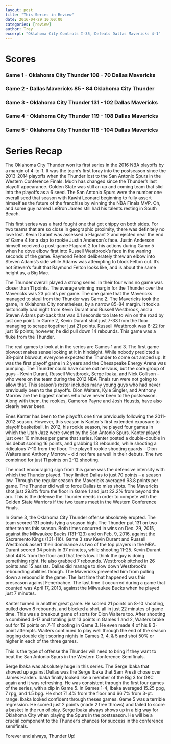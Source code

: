 ```yaml
---
layout: post
title: "This Series in Review"
date: 2016-04-29 10:00:00 
categories: [review]
author: Trey
excerpt: "Oklahoma City Controls I-35, Defeats Dallas Mavericks 4-1"
---
```


# Scores

### Game 1 - Oklahoma City Thunder 108 - 70 Dallas Mavericks

### Game 2 - Dallas Mavericks 85 - 84 Oklahoma City Thunder

### Game 3 - Oklahoma City Thunder 131 - 102 Dallas Mavericks

### Game 4 - Oklahoma City Thunder 119 - 108 Dallas Mavericks

### Game 5 - Oklahoma City Thunder 118 - 104 Dallas Mavericks

# Series Recap

The Oklahoma City Thunder won its first series in the 2016 NBA playoffs by a margin of 4-to-1. It was the team’s first foray into the postseason since the 2013-2014 playoffs when the Thunder lost to the San Antonio Spurs in the Western Conference Finals. Much has changed since the Thunder’s last playoff appearance. Golden State was still an up and coming team that slid into the playoffs as a 6 seed. The San Antonio Spurs were the number one overall seed that season with Kawhi Leonard beginning to fully assert himself as the future of the franchise by winning the NBA Finals MVP. Oh, and some guy named LeBron James still had his talents resting in South Beach. 
	
This first series was a hard fought one that got chippy on both sides. For two teams that are so close in geographic proximity, there was definitely no love lost. Kevin Durant was assessed a Flagrant 2 and ejected near the end of Game 4 for a slap to rookie Justin Anderson’s face. Justin Anderson himself received a post-game Flagrant 2 for his actions during Game 5 when he dove elbow first into Russell Westbrook’s face in the waning seconds of the game. Raymond Felton deliberately threw an elbow into Steven Adams’s side while Adams was attempting to block Felton out. It’s not Steven’s fault that Raymond Felton looks like, and is about the same height as, a Big Mac. 
	
The Thunder overall played a strong series. In their four wins no game was closer than 11 points. The average winning margin for the Thunder over the Mavericks was 23 points per game. The one game that the Mavericks managed to steal from the Thunder was Game 2. The Mavericks took the game, in Oklahoma City nonetheless, by a narrow 85-84 margin. It took a historically bad night from Kevin Durant and Russell Westbrook, and a Steven Adams put-back that was 0.1 seconds too late to win on the road by just one point. In Game 2, Kevin Durant shot just 7-33 from the floor managing to scrape together just 21 points. Russell Westbrook was 8-22 for just 19 points; however, he did pull down 14 rebounds. This game was a fluke from the Thunder. 
	
The real games to look at in the series are Games 1 and 3. The first game blowout makes sense looking at it in hindsight. While nobody predicted a 38-point blowout, everyone expected the Thunder to come out amped up. It was the first playoff game in 2 years and the Chesapeake Energy Arena was pumping. The Thunder could have come out nervous, but the core group of guys – Kevin Durant, Russell Westbrook, Serge Ibaka, and Nick Collison – who were on the team during the 2012 NBA Finals run were not going to allow that. This season’s roster includes many young guys who had never previously been to the playoffs. Dion Waiters, Kyle Singler, and Anthony Morrow are the biggest names who have never been to the postseason. Along with them, the rookies, Cameron Payne and Josh Heustis, have also clearly never been. 

Enes Kanter has been to the playoffs one time previously following the 2011-2012 season. However, this season is Kanter's first extended exposure to playoff basketball. In 2012, his rookie season, he played four games in which the Utah Jazz were swept by the San Antonio Spurs. Kanter played just over 10 minutes per game that series. Kanter posted a double-double in his debut scoring 16 points, and grabbing 13 rebounds, while shooting a ridiculous 7-10 from the floor. The playoff rookie shooting guards – Dion Waiters and Anthony Morrow – did not fare as well in their debuts. The two combined for just 11 points on 2-12 shooting. 

The most encouraging sign from this game was the defensive intensity with which the Thunder played. They limited Dallas to just 70 points – a season low. Through the regular season the Mavericks averaged 93.8 points per game. The Thunder did well to force Dallas to miss shots. The Mavericks shot just 29.8% from the floor in Game 1 and just 22.2% from beyond the arc. This is the defense the Thunder needs in order to compete with the Golden State Warriors if the two teams meet in the Western Conference Finals.

In Game 3, the Oklahoma City Thunder offense absolutely erupted. The team scored 131 points tying a season high. The Thunder put 131 on two other teams this season. Both times occurred in wins on Dec. 29, 2015, against the Milwaukee Bucks (131-123) and on Feb. 9, 2016, against the Sacramento Kings (131-116). Game 3 saw Kevin Durant and Russell Westbrook assert their dominance as two of the top players in the NBA. Durant scored 34 points in 37 minutes, while shooting 11-25. Kevin Durant shot 44% from the floor and that feels low. I think the guy is doing something right. He also grabbed 7 rebounds. Westbrook pitched in 26 points and 15 assists. Dallas did manage to slow down Westbrook’s rebounding abilities though. The Mavericks prevented him from pulling down a rebound in the game. The last time that happened was this preseason against Fenerbahce. The last time it occurred during a game that counted was April 17, 2013, against the Milwaukee Bucks when he played just 7 minutes. 

Kanter turned in another great game. He scored 21 points on 8-10 shooting, pulled down 8 rebounds, and blocked a shot, all in just 22 minutes of game time. This was a breakout game of sorts for Dion Waiters too. After shooting a combined 4-17 and totaling just 13 points in Games 1 and 2, Waiters broke out for 19 points on 7-11 shooting in Game 3. He even made 4 of his 8 3-point attempts. Waiters continued to play well through the end of the season logging double digit scoring nights in Games 3, 4, & 5 and shot 50% or higher in each of the three games.

This is the type of offense the Thunder will need to bring if they want to beat the San Antonio Spurs in the Western Conference Semifinals.

Serge Ibaka was absolutely huge in this series. The Serge Ibaka that showed up against Dallas was the Serge Ibaka that Sam Presti chose over James Harden. Ibaka finally looked like a member of the Big 3 for OKC again and it was refreshing. He was consistent through the first four games of the series, with a dip in Game 5. In Games 1-4, Ibaka averaged 15.25 ppg, 7 rpg, and 1.5 bpg. He shot 71.4% from the floor and 66.7% from 3-pt. range. Ibaka looked confident through theses games. Game 5 was a terrible regression. He scored just 2 points (made 2 free throws) and failed to score a basket in the run of play. Serge Ibaka always shows up in a big way for Oklahoma City when playing the Spurs in the postseason. He will be a crucial component to the Thunder’s chances for success in the conference semifinals. 

Forever and always, Thunder Up!
